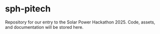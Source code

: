 # sph-pitech
Repository for our entry to the Solar Power Hackathon 2025. Code, assets, and documentation will be stored here.
